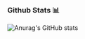 ### __Github Stats__ 📊
![Anurag's GitHub stats](https://github-readme-stats.vercel.app/api?username=mykha8lad&count_private=true&show_icons=true&hide=issues,contribs&text_color=282A36&border_color=282A36&bg_color=DEG,0000FF,FFEB00&title_color=282A36&icon_color=282A36)
